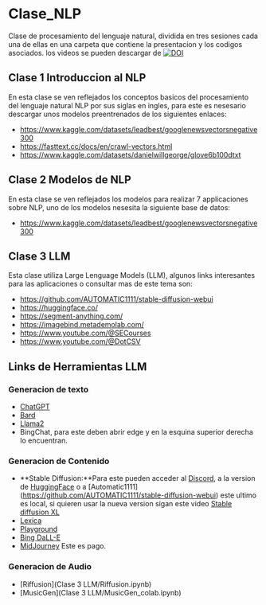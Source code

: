 # Clase_NLP
Clase de procesamiento del lenguaje natural, dividida en tres sesiones cada una de ellas en una carpeta que contiene la presentacion y los codigos asociados. los videos se pueden descargar de [![DOI](https://zenodo.org/badge/DOI/10.5281/zenodo.8248144.svg)](https://doi.org/10.5281/zenodo.8248144)


## Clase 1 Introduccion al NLP
En esta clase se ven reflejados los conceptos basicos del procesamiento del lenguaje natural NLP por sus siglas en ingles, para este es nesesario descargar unos modelos preentrenados de los siguientes enlaces:

- https://www.kaggle.com/datasets/leadbest/googlenewsvectorsnegative300
- https://fasttext.cc/docs/en/crawl-vectors.html
- https://www.kaggle.com/datasets/danielwillgeorge/glove6b100dtxt


## Clase 2 Modelos de NLP 
En esta clase se ven reflejados los modelos para realizar 7 applicaciones sobre NLP, uno de los modelos nesesita la siguiente base de datos:

- https://www.kaggle.com/datasets/leadbest/googlenewsvectorsnegative300

## Clase 3 LLM
Esta clase utiliza Large Lenguage Models (LLM), algunos links interesantes para las aplicaciones o consultar mas de este tema son:

- https://github.com/AUTOMATIC1111/stable-diffusion-webui
- https://huggingface.co/
- https://segment-anything.com/
- https://imagebind.metademolab.com/
- https://www.youtube.com/@SECourses
- https://www.youtube.com/@DotCSV

## Links de Herramientas LLM

### Generacion de texto

- [ChatGPT](chat.openai.com)
- [Bard](https://bard.google.com/)
- [Llama2](https://huggingface.co/docs/transformers/model_doc/llama2)
- BingChat, para este deben abrir edge y en la esquina superior derecha lo encuentran.

### Generacion de Contenido

- **Stable Diffusion:**Para este pueden acceder al [Discord](https://discord.com/invite/stablediffusion), a la version de [HuggingFace](https://huggingface.co/spaces/stabilityai/stable-diffusion) o a [Automatic1111] (https://github.com/AUTOMATIC1111/stable-diffusion-webui) este ultimo es local, si quieren usar la nueva version sigan este video [Stable diffusion XL](https://www.youtube.com/watch?v=cS3-5vMxjVE&ab_channel=DotCSV)
- [Lexica](https://lexica.art/)
- [Playground](https://playgroundai.com/)
- [Bing DaLL-E](https://www.bing.com/create)
- [MidJourney](https://www.midjourney.com/home/?callbackUrl=%2Fapp%2F) Este es pago.

### Generacion de Audio
- [Riffusion](Clase 3 LLM/Riffusion.ipynb)
- [MusicGen](Clase 3 LLM/MusicGen_colab.ipynb)
